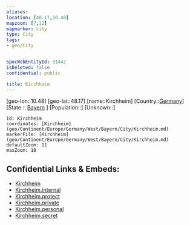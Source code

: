 ```yaml
---
aliases: 
location: [48.17,10.48]
mapzoom: [7,12] 
mapmarker: city 
type: City
tags:
- geo/City


SpocWebEntityId: 31442
isDeleted: false
confidential: public

title: Kirchheim
---
```

[geo-lon::10.48]
[geo-lat::48.17]
[name::Kirchheim]
[Country::[Germany](geo/Continent/Europe/Germany.md)]
[State :: [Bayern](geo/Continent/Europe/Germany/West/Bayern.md) ]
[Population::]
[Unknown::]


```leaflet
id: Kirchheim
coordinates: [Kirchheim](geo/Continent/Europe/Germany/West/Bayern/City/Kirchheim.md)
markerFile: [Kirchheim](geo/Continent/Europe/Germany/West/Bayern/City/Kirchheim.md)
defaultZoom: 11 
maxZoom: 18
```


## Confidential Links & Embeds: 
- [Kirchheim](../../../../../../../../_public/geo/Continent/Europe/Germany/West/Bayern/City/Kirchheim.md) 
- [Kirchheim.internal](../../../../../../../../_internal/geo/Continent/Europe/Germany/West/Bayern/City/Kirchheim.internal.md) 
- [Kirchheim.protect](../../../../../../../../_protect/geo/Continent/Europe/Germany/West/Bayern/City/Kirchheim.protect.md) 
- [Kirchheim.private](../../../../../../../../_private/geo/Continent/Europe/Germany/West/Bayern/City/Kirchheim.private.md) 
- [Kirchheim.personal](../../../../../../../../_personal/geo/Continent/Europe/Germany/West/Bayern/City/Kirchheim.personal.md) 
- [Kirchheim.secret](../../../../../../../../_secret/geo/Continent/Europe/Germany/West/Bayern/City/Kirchheim.secret.md) 
